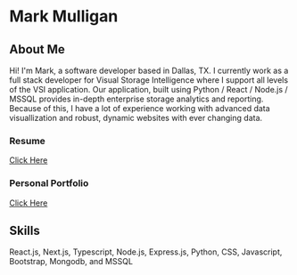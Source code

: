 # Mark Mulligan

## About Me

Hi! I'm Mark, a software developer based in Dallas, TX. I currently work as a full stack developer for Visual Storage Intelligence where I support all levels of the VSI application. Our application, built using Python / React / Node.js / MSSQL provides in-depth enterprise storage analytics and reporting. Because of this, I have a lot of experience working with advanced data visuallization and robust, dynamic websites with ever changing data.

### Resume

[Click Here](https://www.mulligandesigns.com/static/media/MarkMulliganFullStackDeveloper.414070d6.pdf)

### Personal Portfolio

[Click Here](https://www.mulligandesigns.com)

## Skills

React.js, Next.js, Typescript, Node.js, Express.js, Python, CSS, Javascript, Bootstrap, Mongodb, and MSSQL
